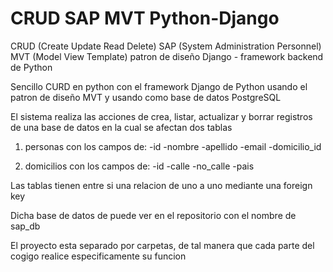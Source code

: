 # CRUD SAP MVT Python-Django
CRUD (Create Update Read Delete)
SAP  (System Administration Personnel)
MVT  (Model View Template) patron de diseño
Django -  framework backend de Python

Sencillo CURD en python con el framework
Django de Python usando el patron de diseño MVT
y usando como base de datos PostgreSQL

El sistema realiza las acciones de crea, listar, actualizar y borrar
registros de una base de datos en la cual se afectan dos tablas
 1. personas con los campos de:
    -id
    -nombre
    -apellido
    -email
    -domicilio_id
    
2. domicilios con los campos de:
    -id
    -calle
    -no_calle
    -pais

Las tablas tienen entre si una relacion de uno a uno mediante
una foreign key

Dicha base de datos de puede ver en el repositorio con el nombre
de sap_db

El proyecto esta separado por carpetas, de tal manera que cada parte
del cogigo realice especificamente su funcion
